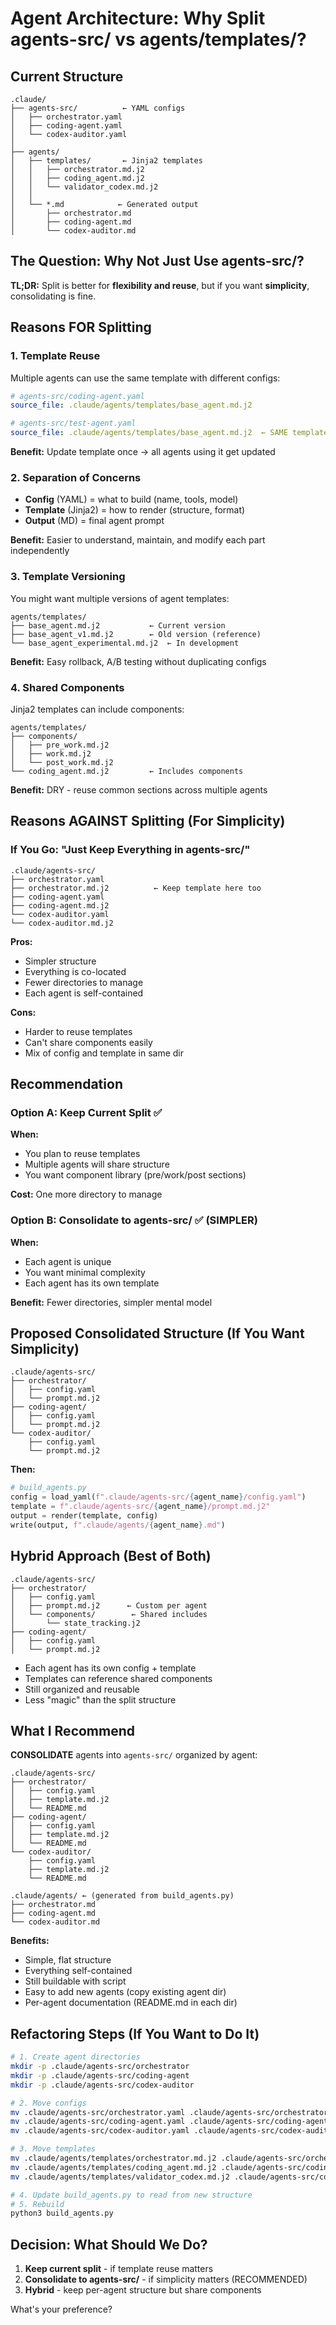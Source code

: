 # Agent Architecture: Why Split agents-src/ vs agents/templates/?

## Current Structure

```
.claude/
├── agents-src/          ← YAML configs
│   ├── orchestrator.yaml
│   ├── coding-agent.yaml
│   └── codex-auditor.yaml
│
├── agents/
│   ├── templates/       ← Jinja2 templates
│   │   ├── orchestrator.md.j2
│   │   ├── coding_agent.md.j2
│   │   └── validator_codex.md.j2
│   │
│   └── *.md            ← Generated output
│       ├── orchestrator.md
│       ├── coding-agent.md
│       └── codex-auditor.md
```

## The Question: Why Not Just Use agents-src/?

**TL;DR:** Split is better for **flexibility and reuse**, but if you want **simplicity**, consolidating is fine.

## Reasons FOR Splitting

### 1. **Template Reuse**
Multiple agents can use the same template with different configs:

```yaml
# agents-src/coding-agent.yaml
source_file: .claude/agents/templates/base_agent.md.j2

# agents-src/test-agent.yaml
source_file: .claude/agents/templates/base_agent.md.j2  ← SAME template!
```

**Benefit:** Update template once → all agents using it get updated

### 2. **Separation of Concerns**
- **Config** (YAML) = what to build (name, tools, model)
- **Template** (Jinja2) = how to render (structure, format)
- **Output** (MD) = final agent prompt

**Benefit:** Easier to understand, maintain, and modify each part independently

### 3. **Template Versioning**
You might want multiple versions of agent templates:

```
agents/templates/
├── base_agent.md.j2           ← Current version
├── base_agent_v1.md.j2        ← Old version (reference)
└── base_agent_experimental.md.j2  ← In development
```

**Benefit:** Easy rollback, A/B testing without duplicating configs

### 4. **Shared Components**
Jinja2 templates can include components:

```
agents/templates/
├── components/
│   ├── pre_work.md.j2
│   ├── work.md.j2
│   └── post_work.md.j2
└── coding_agent.md.j2         ← Includes components
```

**Benefit:** DRY - reuse common sections across multiple agents

## Reasons AGAINST Splitting (For Simplicity)

### If You Go: "Just Keep Everything in agents-src/"

```
.claude/agents-src/
├── orchestrator.yaml
├── orchestrator.md.j2          ← Keep template here too
├── coding-agent.yaml
├── coding-agent.md.j2
└── codex-auditor.yaml
└── codex-auditor.md.j2
```

**Pros:**
- Simpler structure
- Everything is co-located
- Fewer directories to manage
- Each agent is self-contained

**Cons:**
- Harder to reuse templates
- Can't share components easily
- Mix of config and template in same dir

## Recommendation

### **Option A: Keep Current Split** ✅
**When:**
- You plan to reuse templates
- Multiple agents will share structure
- You want component library (pre/work/post sections)

**Cost:** One more directory to manage

### **Option B: Consolidate to agents-src/** ✅ (SIMPLER)
**When:**
- Each agent is unique
- You want minimal complexity
- Each agent has its own template

**Benefit:** Fewer directories, simpler mental model

## Proposed Consolidated Structure (If You Want Simplicity)

```
.claude/agents-src/
├── orchestrator/
│   ├── config.yaml
│   └── prompt.md.j2
├── coding-agent/
│   ├── config.yaml
│   └── prompt.md.j2
└── codex-auditor/
    ├── config.yaml
    └── prompt.md.j2
```

**Then:**
```python
# build_agents.py
config = load_yaml(f".claude/agents-src/{agent_name}/config.yaml")
template = f".claude/agents-src/{agent_name}/prompt.md.j2"
output = render(template, config)
write(output, f".claude/agents/{agent_name}.md")
```

## Hybrid Approach (Best of Both)

```
.claude/agents-src/
├── orchestrator/
│   ├── config.yaml
│   ├── prompt.md.j2      ← Custom per agent
│   └── components/        ← Shared includes
│       └── state_tracking.j2
├── coding-agent/
│   ├── config.yaml
│   └── prompt.md.j2
```

- Each agent has its own config + template
- Templates can reference shared components
- Still organized and reusable
- Less "magic" than the split structure

## What I Recommend

**CONSOLIDATE** agents into `agents-src/` organized by agent:

```
.claude/agents-src/
├── orchestrator/
│   ├── config.yaml
│   ├── template.md.j2
│   └── README.md
├── coding-agent/
│   ├── config.yaml
│   ├── template.md.j2
│   └── README.md
└── codex-auditor/
    ├── config.yaml
    ├── template.md.j2
    └── README.md

.claude/agents/ ← (generated from build_agents.py)
├── orchestrator.md
├── coding-agent.md
└── codex-auditor.md
```

**Benefits:**
- Simple, flat structure
- Everything self-contained
- Still buildable with script
- Easy to add new agents (copy existing agent dir)
- Per-agent documentation (README.md in each dir)

## Refactoring Steps (If You Want to Do It)

```bash
# 1. Create agent directories
mkdir -p .claude/agents-src/orchestrator
mkdir -p .claude/agents-src/coding-agent
mkdir -p .claude/agents-src/codex-auditor

# 2. Move configs
mv .claude/agents-src/orchestrator.yaml .claude/agents-src/orchestrator/config.yaml
mv .claude/agents-src/coding-agent.yaml .claude/agents-src/coding-agent/config.yaml
mv .claude/agents-src/codex-auditor.yaml .claude/agents-src/codex-auditor/config.yaml

# 3. Move templates
mv .claude/agents/templates/orchestrator.md.j2 .claude/agents-src/orchestrator/template.md.j2
mv .claude/agents/templates/coding_agent.md.j2 .claude/agents-src/coding-agent/template.md.j2
mv .claude/agents/templates/validator_codex.md.j2 .claude/agents-src/codex-auditor/template.md.j2

# 4. Update build_agents.py to read from new structure
# 5. Rebuild
python3 build_agents.py
```

## Decision: What Should We Do?

1. **Keep current split** - if template reuse matters
2. **Consolidate to agents-src/** - if simplicity matters (RECOMMENDED)
3. **Hybrid** - keep per-agent structure but share components

What's your preference?
